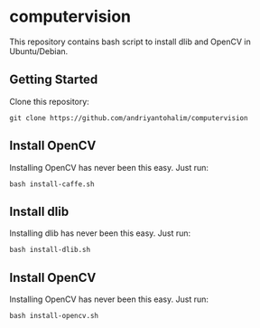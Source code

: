 # computervision
This repository contains bash script to install dlib and OpenCV in Ubuntu/Debian.

## Getting Started
Clone this repository:
```
git clone https://github.com/andriyantohalim/computervision
```

## Install OpenCV
Installing OpenCV has never been this easy. Just run:
```
bash install-caffe.sh
```

## Install dlib
Installing dlib has never been this easy. Just run:
```
bash install-dlib.sh
```

## Install OpenCV
Installing OpenCV has never been this easy. Just run:
```
bash install-opencv.sh
```
